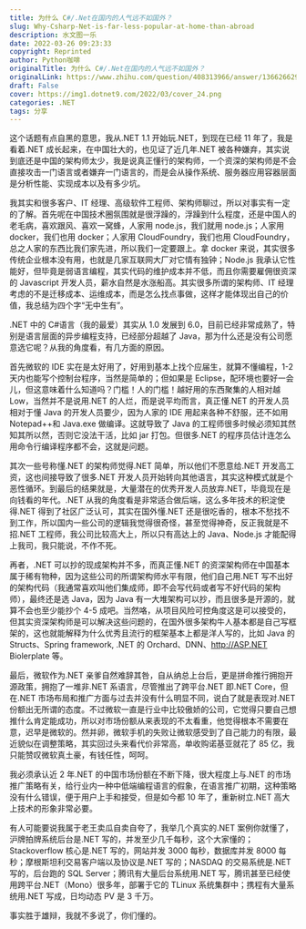 ```yaml
---
title: 为什么 C#/.Net在国内的人气远不如国外？
slug: Why-Csharp-Net-is-far-less-popular-at-home-than-abroad
description: 水文图一乐
date: 2022-03-26 09:23:33
copyright: Reprinted
author: Python咖啡
originalTitle: 为什么 C#/.Net在国内的人气远不如国外？
originalLink: https://www.zhihu.com/question/408313966/answer/1366266291
draft: False
cover: https://img1.dotnet9.com/2022/03/cover_24.png
categories: .NET
tags: 分享
---
```


这个话题有点自黑的意思，我从.NET 1.1 开始玩.NET，到现在已经 11 年了，我是看着.NET 成长起来，在中国壮大的，也见证了近几年.NET 被各种嫌弃，其实说到底还是中国的架构师太少，我是说真正懂行的架构师，一个资深的架构师是不会直接攻击一门语言或者嫌弃一门语言的，而是会从操作系统、服务器应用容器层面是分析性能、实现成本以及有多少坑。

我其实和很多客户、IT 经理、高级软件工程师、架构师聊过，所以对事实有一定的了解。首先呢在中国技术圈氛围就是很浮躁的，浮躁到什么程度，还是中国人的老毛病，喜欢跟风、喜欢一窝蜂，人家用 node.js，我们就用 node.js；人家用 docker，我们也用 docker；人家用 CloudFoundry，我们也用 CloudFoundry，总之人家的东西比我们家先进，所以我们一定要跟上。拿 docker 来说，其实很多传统企业根本没有用，也就是几家互联网大厂对它情有独钟；Node.js 我承认它性能好，但毕竟是弱语言编程，其实代码的维护成本并不低，而且你需要雇佣很资深的 Javascript 开发人员，薪水自然是水涨船高。其实很多所谓的架构师、IT 经理考虑的不是迁移成本、运维成本，而是怎么找点事做，这样才能体现出自己的价值，我总结为四个字“无中生有”。

.NET 中的 C#语言（我的最爱）其实从 1.0 发展到 6.0，目前已经非常成熟了，特别是语言层面的异步编程支持，已经部分超越了 Java，那为什么还是没有公司愿意选它呢？从我的角度看，有几方面的原因。

首先微软的 IDE 实在是太好用了，好用到基本上找个应届生，就算不懂编程，1-2 天内也能写个控制台程序，当然是简单的；但如果是 Eclipse，配环境也要好一会儿，但这意味着什么知道吗？门槛！人的门槛！越好用的东西聚集的人相对越 Low，当然并不是说用.NET 的人烂，而是说平均而言，真正懂.NET 的开发人员相对于懂 Java 的开发人员要少，因为人家的 IDE 用起来各种不舒服，还不如用 Notepad++和 Java.exe 做编译。这就导致了 Java 的工程师很多时候必须知其然知其所以然，否则它没法干活，比如 jar 打包。但很多.NET 的程序员估计连怎么用命令行编译程序都不会，这就是问题。

其次一些号称懂.NET 的架构师觉得.NET 简单，所以他们不愿意给.NET 开发高工资，这也间接导致了很多.NET 开发人员开始转向其他语言，其实这种模式就是个恶性循环。到最后的结果就是，大量潜在的优秀开发人员放弃.NET，毕竟现在是向钱看的年代。.NET 从我的角度看是非常适合做后端，这么多年技术的积淀使得.NET 得到了社区广泛认可，其实在国外懂.NET 还是很吃香的，根本不愁找不到工作，所以国内一些公司的逻辑我觉得很奇怪，甚至觉得神奇，反正我就是不招.NET 工程师，我公司比较高大上，所以只有高达上的 Java、Node.js 才能配得上我司，我只能说，不作不死。

再者，.NET 可以抄的现成架构并不多，而真正懂.NET 的资深架构师在中国基本属于稀有物种，因为这些公司的所谓架构师水平有限，他们自己用.NET 写不出好的架构代码（我通常喜欢叫他们集成师，即不会写代码或者写不好代码的架构师），最终还是选 Java，因为 Java 有一大堆架构可以抄，而且很多是开源的，就算不会也至少能抄个 4-5 成吧。当然咯，从项目风险可控角度这是可以接受的，但其实资深架构师是可以解决这些问题的，在国外很多架构牛人基本都是自己写框架的，这也就能解释为什么优秀且流行的框架基本上都是洋人写的，比如 Java 的 Structs、Spring framework, .NET 的 Orchard、DNN、http://ASP.NET Biolerplate 等。

最后，微软作为.NET 亲爹自然难辞其咎，自从纳总上台后，更是拼命推行拥抱开源政策，拥抱了一堆非.NET 系语言，尽管推出了跨平台.NET 即.NET Core，但在.NET 市场布局和推广方面与过去并没有什么明显不同，说白了就是表现对.NET 份额出无所谓的态度。不过微软一直是行业中比较傲娇的公司，它觉得只要自己想推什么肯定能成功，所以对市场份额从来表现的不太看重，他觉得根本不需要在意，迟早是微软的。然并卵，微软手机的失败让微软感受到了自己能力的有限，最近貌似在调整策略，其实回过头来看代价非常高，单收购诺基亚就花了 85 亿，我只能赞叹微软真土豪，有钱任性，呵呵。

我必须承认近 2 年.NET 的中国市场份额在不断下降，很大程度上与.NET 的市场推广策略有关，给行业内一种中低端编程语言的假象，在语言推广初期，这种策略没有什么错误，便于用户上手和接受，但是如今都 10 年了，重新树立.NET 高大上技术的形象非常必要。

有人可能要说我属于老王卖瓜自卖自夸了，我举几个真实的.NET 案例你就懂了，沪牌拍牌系统后台是.NET 写的，并发至少几千每秒，这个大家懂的；Stackoverflow 核心是.NET 写的，网站并发 3000 每秒，数据库并发 8000 每秒；摩根斯坦利交易客户端以及协议是.NET 写的；NASDAQ 的交易系统是.NET 写的，后台跑的 SQL Server；腾讯有大量后台系统用.NET 写，腾讯甚至已经使用跨平台.NET（Mono）很多年，部署于它的 TLinux 系统集群中；携程有大量系统用.NET 写成，日均动态 PV 是 3 千万。

事实胜于雄辩，我就不多说了，你们懂的。
